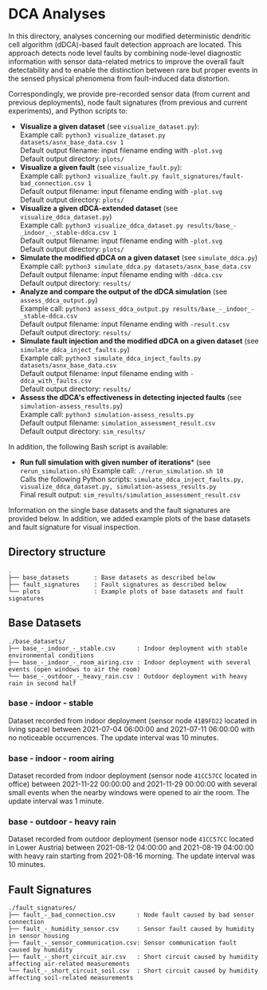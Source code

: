 # DCA Analyses #

In this directory, analyses concerning our modified deterministic dendritic cell algorithm (dDCA)-based fault detection approach are located.
This approach detects node level faults by combining node-level diagnostic information with sensor data-related metrics to improve the overall fault detectability and to enable the distinction between rare but proper events in the sensed physical phenomena from fault-induced data distortion.

Correspondingly, we provide pre-recorded sensor data (from current and previous deployments), node fault signatures (from previous and current experiments), and Python scripts to:

* **Visualize a given dataset** (see `visualize_dataset.py`):  
  Example call: `python3 visualize_dataset.py datasets/asnx_base_data.csv 1`  
  Default output filename: input filename ending with `-plot.svg`  
  Default output directory: `plots/`
* **Visualize a given fault** (see `visualize_fault.py`):  
  Example call: `python3 visualize_fault.py fault_signatures/fault-bad_connection.csv 1`  
  Default output filename: input filename ending with `-plot.svg`  
  Default output directory: `plots/`
* **Visualize a given dDCA-extended dataset** (see `visualize_ddca_dataset.py`)  
  Example call: `python3 visualize_ddca_dataset.py results/base_-_indoor_-_stable-ddca.csv 1`  
  Default output filename: input filename ending with `-plot.svg`  
  Default output directory: `plots/`
* **Simulate the modified dDCA on a given dataset** (see `simulate_ddca.py`)  
  Example call: `python3 simulate_ddca.py datasets/asnx_base_data.csv`  
  Default output filename: input filename ending with `-ddca.csv`  
  Default output directory: `results/`
* **Analyze and compare the output of the dDCA simulation** (see `assess_ddca_output.py`)  
  Example call: `python3 assess_ddca_output.py results/base_-_indoor_-_stable-ddca.csv`  
  Default output filename: input filename ending with `-result.csv`  
  Default output directory: `results/`
* **Simulate fault injection and the modified dDCA on a given dataset** (see `simulate_ddca_inject_faults.py`)  
  Example call: `python3 simulate_ddca_inject_faults.py datasets/asnx_base_data.csv`  
  Default output filename: input filename ending with `-ddca_with_faults.csv`  
  Default output directory: `results/`
* **Assess the dDCA's effectiveness in detecting injected faults** (see `simulation-assess_results.py`)  
  Example call: `python3 simulation-assess_results.py`  
  Default output filename: `simulation_assessment_result.csv`  
  Default output directory: `sim_results/`

In addition, the following Bash script is available:

* **Run full simulation with given number of iterations*** (see `rerun_simulation.sh`)
  Example call: `./rerun_simulation.sh 10`  
  Calls the following Python scripts: `simulate_ddca_inject_faults.py, visualize_ddca_dataset.py, simulation-assess_results.py`  
  Final result output: `sim_results/simulation_assessment_result.csv`

Information on the single base datasets and the fault signatures are provided below.
In addition, we added example plots of the base datasets and fault signature for visual inspection.


## Directory structure ##

```
.
├── base_datasets       : Base datasets as described below
├── fault_signatures    : Fault signatures as described below
└── plots               : Example plots of base datasets and fault signatures
```


## Base Datasets ##

```
./base_datasets/
├── base_-_indoor_-_stable.csv      : Indoor deployment with stable environmental conditions
├── base_-_indoor_-_room_airing.csv : Indoor deployment with several events (open windows to air the room)
└── base_-_outdoor_-_heavy_rain.csv : Outdoor deployment with heavy rain in second half
```

### base - indoor - stable ###

Dataset recorded from indoor deployment (sensor node `41B9FD22` located in living space) between 2021-07-04 06:00:00 and 2021-07-11 06:00:00 with no noticeable occurrences.
The update interval was 10 minutes.


### base - indoor - room airing ###

Dataset recorded from indoor deployment (sensor node `41CC57CC` located in office) between 2021-11-22 00:00:00 and 2021-11-29 00:00:00 with several small events when the nearby windows were opened to air the room.
The update interval was 1 minute.


### base - outdoor - heavy rain ###

Dataset recorded from outdoor deployment (sensor node `41CC57CC` located in Lower Austria) between 2021-08-12 04:00:00 and 2021-08-19 04:00:00 with heavy rain starting from 2021-08-16 morning.
The update interval was 10 minutes.


## Fault Signatures ##

```
./fault_signatures/
├── fault_-_bad_connection.csv      : Node fault caused by bad sensor connection
├── fault_-_humidity_sensor.csv     : Sensor fault caused by humidity in sensor housing
├── fault_-_sensor_communication.csv: Sensor communication fault caused by humidity
├── fault_-_short_circuit_air.csv   : Short circuit caused by humidity affecting air-related measurements
└── fault_-_short_circuit_soil.csv  : Short circuit caused by humidity affecting soil-related measurements
```
